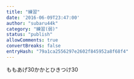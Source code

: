 ```yaml
---
title: "練習"
date: '2016-06-09T23:47:00'
author: "subaru44k"
category: "練習(弱)"
status: "publish"
allowComments: true
convertBreaks: false
entryHash: "79a1ca2556297e2602f845952a8f68f4"
---
```

ももあげ30かかとひきつけ30
